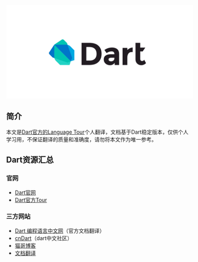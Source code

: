 ![Dart](./res/dart.svg)

## 简介

本文是[Dart官方的Language Tour](https://dart.dev/guides/language/language-tour)个人翻译，文档基于Dart稳定版本<Badge text='2.5.1' vertical='middle'/>，仅供个人学习用，不保证翻译的质量和准确度，请勿将本文作为唯一参考。

## Dart资源汇总

### 官网

- [Dart官网](https://dart.dev/)
- [Dart官方Tour](https://dart.dev/guides/language/language-tour)

### 三方网站

- [Dart 编程语言中文网](https://www.dartcn.com/)（官方文档翻译）
- [cnDart](http://www.cndartlang.com/)（dart中文社区）
- [猫哥博客](https://ducafecat.tech/)
- [文档翻译](https://github.com/konieshadow/dart-tour)
